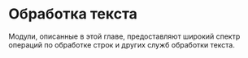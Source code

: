 # Обработка текста

Модули, описанные в этой главе, предоставляют широкий спектр операций по обработке строк и других служб обработки текста.

